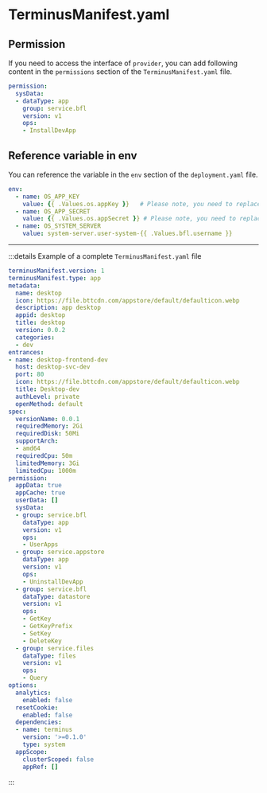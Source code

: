# TerminusManifest.yaml

## Permission

If you need to access the interface of `provider`, you can add following content in the `permissions` section of the `TerminusManifest.yaml` file.
```Yaml
permission:
  sysData:
  - dataType: app
    group: service.bfl
    version: v1
    ops:
    - InstallDevApp
```

## Reference variable in env

You can reference the variable in the `env` section of the `deployment.yaml` file.

```Yaml
env:
  - name: OS_APP_KEY
    value: {{ .Values.os.appKey }}   # Please note, you need to replace it with .Values.os.desktop.appKey when submit to the install wizard.
  - name: OS_APP_SECRET
    value: {{ .Values.os.appSecret }} # Please note, you need to replace it with .Values.os.desktop.appSecret when submit to the install wizard.
  - name: OS_SYSTEM_SERVER
    value: system-server.user-system-{{ .Values.bfl.username }}
```

---
:::details Example of a complete `TerminusManifest.yaml` file
```Yaml
terminusManifest.version: 1
terminusManifest.type: app
metadata:
  name: desktop
  icon: https://file.bttcdn.com/appstore/default/defaulticon.webp
  description: app desktop
  appid: desktop
  title: desktop
  version: 0.0.2
  categories:
  - dev
entrances:
- name: desktop-frontend-dev
  host: desktop-svc-dev
  port: 80
  icon: https://file.bttcdn.com/appstore/default/defaulticon.webp
  title: Desktop-dev
  authLevel: private
  openMethod: default
spec:
  versionName: 0.0.1
  requiredMemory: 2Gi
  requiredDisk: 50Mi
  supportArch:
  - amd64
  requiredCpu: 50m
  limitedMemory: 3Gi
  limitedCpu: 1000m
permission:
  appData: true
  appCache: true
  userData: []
  sysData:
  - group: service.bfl
    dataType: app
    version: v1
    ops:
    - UserApps
  - group: service.appstore
    dataType: app
    version: v1
    ops:
    - UninstallDevApp
  - group: service.bfl
    dataType: datastore
    version: v1
    ops:
    - GetKey
    - GetKeyPrefix
    - SetKey
    - DeleteKey
  - group: service.files
    dataType: files
    version: v1
    ops:
    - Query
options:
  analytics:
    enabled: false
  resetCookie:
    enabled: false
  dependencies:
  - name: terminus
    version: '>=0.1.0'
    type: system
  appScope:
    clusterScoped: false
    appRef: []
```
:::